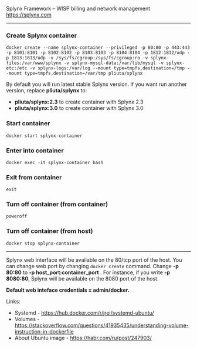 Splynx Framework – WISP billing and network management  
https://splynx.com  

---

### Create Splynx container  
`docker create --name splynx-container --privileged -p 80:80 -p 443:443 -p 8101:8101 -p 8102:8102 -p 8103:8103 -p 8104:8104 -p 1812:1812/udp -p 1813:1813/udp -v /sys/fs/cgroup:/sys/fs/cgroup:ro -v splynx-files:/var/www/splynx -v splynx-mysql-data:/var/lib/mysql -v splynx-etc:/etc -v splynx-logs:/var/log --mount type=tmpfs,destination=/tmp --mount type=tmpfs,destination=/var/tmp pliuta/splynx`  

By default you will run latest stable Splynx version. If you want run another version, replace **pliuta/splynx** to:  
* **pliuta/splynx:2.3** to create container with Splynx 2.3  
* **pliuta/splynx:3.0** to create container with Splynx 3.0  

### Start container  
`docker start splynx-container`  

### Enter into container  
`docker exec -it splynx-container bash`  

### Exit from container  
`exit`  

### Turn off container (from container)  
`poweroff`  

### Turn off container (from host)  
`docker stop splynx-container`  

---
Splynx web interface will be available on the 80/tcp port of the host. You can change web port by changing `docker create` command. Change **-p 80:80** to **\-p host_port:container_port** . For instance, if you write **-p 8080:80**, Splynx will be available on the 8080 port of the host.  

**Default web inteface credentials = admin/docker.**  

Links:  
* Systemd - https://hub.docker.com/r/jrei/systemd-ubuntu/  
* Volumes - https://stackoverflow.com/questions/41935435/understanding-volume-instruction-in-dockerfile  
* About Ubuntu image - https://habr.com/ru/post/247903/  
